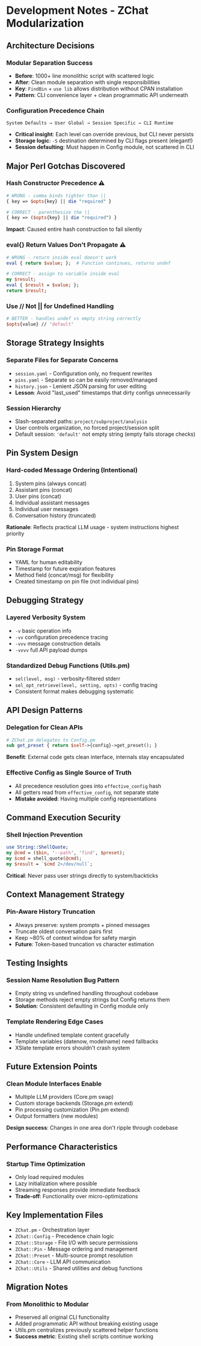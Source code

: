 # Development Notes - ZChat Modularization

## Architecture Decisions

### Modular Separation Success
- **Before**: 1000+ line monolithic script with scattered logic
- **After**: Clean module separation with single responsibilities
- **Key**: `FindBin` + `use lib` allows distribution without CPAN installation
- **Pattern**: CLI convenience layer + clean programmatic API underneath

### Configuration Precedence Chain
```
System Defaults → User Global → Session Specific → CLI Runtime
```
- **Critical insight**: Each level can override previous, but CLI never persists
- **Storage logic**: `-S` destination determined by CLI flags present (elegant!)
- **Session defaulting**: Must happen in Config module, not scattered in CLI

## Major Perl Gotchas Discovered

### Hash Constructor Precedence ⚠️
```perl
# WRONG - comma binds tighter than ||
{ key => $opts{key} || die "required" }

# CORRECT - parenthesize the ||
{ key => ($opts{key} || die "required") }
```
**Impact**: Caused entire hash construction to fail silently

### eval{} Return Values Don't Propagate ⚠️
```perl
# WRONG - return inside eval doesn't work
eval { return $value; };  # Function continues, returns undef

# CORRECT - assign to variable inside eval
my $result;
eval { $result = $value; };
return $result;
```

### Use // Not || for Undefined Handling
```perl
# BETTER - handles undef vs empty string correctly  
$opts{value} // 'default'
```

## Storage Strategy Insights

### Separate Files for Separate Concerns
- `session.yaml` - Configuration only, no frequent rewrites
- `pins.yaml` - Separate so can be easily removed/managed  
- `history.json` - Lenient JSON parsing for user editing
- **Lesson**: Avoid "last_used" timestamps that dirty configs unnecessarily

### Session Hierarchy
- Slash-separated paths: `project/subproject/analysis`
- User controls organization, no forced project/session split
- Default session: `'default'` not empty string (empty fails storage checks)

## Pin System Design

### Hard-coded Message Ordering (Intentional)
1. System pins (always concat)
2. Assistant pins (concat) 
3. User pins (concat)
4. Individual assistant messages
5. Individual user messages
6. Conversation history (truncated)

**Rationale**: Reflects practical LLM usage - system instructions highest priority

### Pin Storage Format
- YAML for human editability
- Timestamp for future expiration features
- Method field (concat/msg) for flexibility
- Created timestamp on pin file (not individual pins)

## Debugging Strategy

### Layered Verbosity System
- `-v` basic operation info
- `-vv` configuration precedence tracing  
- `-vvv` message construction details
- `-vvvv` full API payload dumps

### Standardized Debug Functions (Utils.pm)
- `sel(level, msg)` - verbosity-filtered stderr
- `sel_opt_retrieve(level, setting, opts)` - config tracing
- Consistent format makes debugging systematic

## API Design Patterns

### Delegation for Clean APIs
```perl
# ZChat.pm delegates to Config.pm  
sub get_preset { return $self->{config}->get_preset(); }
```
**Benefit**: External code gets clean interface, internals stay encapsulated

### Effective Config as Single Source of Truth
- All precedence resolution goes into `effective_config` hash
- All getters read from `effective_config`, not separate state
- **Mistake avoided**: Having multiple config representations

## Command Execution Security

### Shell Injection Prevention
```perl
use String::ShellQuote;
my @cmd = ($bin, '--path', 'find', $preset);
my $cmd = shell_quote(@cmd);
my $result = `$cmd 2>/dev/null`;
```
**Critical**: Never pass user strings directly to system/backticks

## Context Management Strategy

### Pin-Aware History Truncation
- Always preserve: system prompts + pinned messages
- Truncate oldest conversation pairs first
- Keep ~80% of context window for safety margin
- **Future**: Token-based truncation vs character estimation

## Testing Insights

### Session Name Resolution Bug Pattern
- Empty string vs undefined handling throughout codebase
- Storage methods reject empty strings but Config returns them
- **Solution**: Consistent defaulting in Config module only

### Template Rendering Edge Cases
- Handle undefined template content gracefully
- Template variables (datenow, modelname) need fallbacks
- XSlate template errors shouldn't crash system

## Future Extension Points

### Clean Module Interfaces Enable
- Multiple LLM providers (Core.pm swap)
- Custom storage backends (Storage.pm extend)  
- Pin processing customization (Pin.pm extend)
- Output formatters (new modules)

**Design success**: Changes in one area don't ripple through codebase

## Performance Characteristics

### Startup Time Optimization
- Only load required modules
- Lazy initialization where possible
- Streaming responses provide immediate feedback
- **Trade-off**: Functionality over micro-optimizations

## Key Implementation Files

- `ZChat.pm` - Orchestration layer
- `ZChat::Config` - Precedence chain logic
- `ZChat::Storage` - File I/O with secure permissions  
- `ZChat::Pin` - Message ordering and management
- `ZChat::Preset` - Multi-source prompt resolution
- `ZChat::Core` - LLM API communication
- `ZChat::Utils` - Shared utilities and debug functions

## Migration Notes

### From Monolithic to Modular
- Preserved all original CLI functionality
- Added programmatic API without breaking existing usage
- Utils.pm centralizes previously scattered helper functions
- **Success metric**: Existing shell scripts continue working